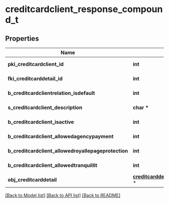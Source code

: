 # creditcardclient_response_compound_t

## Properties
Name | Type | Description | Notes
------------ | ------------- | ------------- | -------------
**pki_creditcardclient_id** | **int** | The unique ID of the Creditcardclient | 
**fki_creditcarddetail_id** | **int** | The unique ID of the Creditcarddetail | 
**b_creditcardclientrelation_isdefault** | **int** | Whether if it&#39;s an relationisdefault | 
**s_creditcardclient_description** | **char \*** | The description of the Creditcardclient | 
**b_creditcardclient_isactive** | **int** | Whether the creditcardclient is active or not | 
**b_creditcardclient_allowedagencypayment** | **int** | Whether if it&#39;s an allowedagencypayment | 
**b_creditcardclient_allowedroyallepageprotection** | **int** | Whether if it&#39;s an allowedroyallepageprotection | 
**b_creditcardclient_allowedtranquillit** | **int** | Whether if it&#39;s an allowedtranquillit | 
**obj_creditcarddetail** | [**creditcarddetail_response_compound_t**](creditcarddetail_response_compound.md) \* |  | 

[[Back to Model list]](../README.md#documentation-for-models) [[Back to API list]](../README.md#documentation-for-api-endpoints) [[Back to README]](../README.md)


